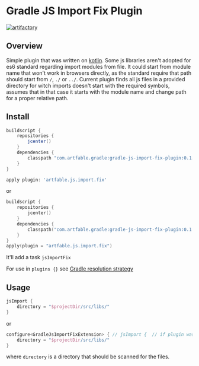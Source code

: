 # Gradle JS Import Fix Plugin
[ ![artifactory](https://img.shields.io/badge/Artifactory-v0.1.1-green) ](https://artfable.jfrog.io/ui/packages/gav:%2F%2Fcom.artfable.gradle:gradle-js-import-fix-plugin)

## Overview
Simple plugin that was written on [kotlin](https://kotlinlang.org). Some js libraries aren't adopted for es6 standard regarding import modules from file.
It could start from module name that won't work in browsers directly, as the standard require that path should start from `/`, `./` or `../`. 
Current plugin finds all js files in a provided directory for witch imports doesn't start with the required symbols, assumes that in that case it starts with the module name and change path for a proper relative path. 
 

## Install
```groovy
buildscript {
    repositories {
        jcenter()
    }
    dependencies {
        classpath "com.artfable.gradle:gradle-js-import-fix-plugin:0.1.1"
    }
}

apply plugin: 'artfable.js.import.fix'
```

or

```kotlin
buildscript {
    repositories {
        jcenter()
    }
    dependencies {
        classpath("com.artfable.gradle:gradle-js-import-fix-plugin:0.1.1")
    }
}
apply(plugin = "artfable.js.import.fix")
```

It'll add a task `jsImportFix`

For use in `plugins {}` see [Gradle resolution strategy](https://docs.gradle.org/current/userguide/custom_plugins.html#note_for_plugins_published_without_java_gradle_plugin)

## Usage

```groovy
jsImport {
    directory = "$projectDir/src/libs/"
}
```

or

```kotlin
configure<GradleJsImportFixExtension> { // jsImport {  // if plugin was added in plugins {} block 
    directory = "$projectDir/src/libs/"
}
```

where `directory` is a directory that should be scanned for the files.